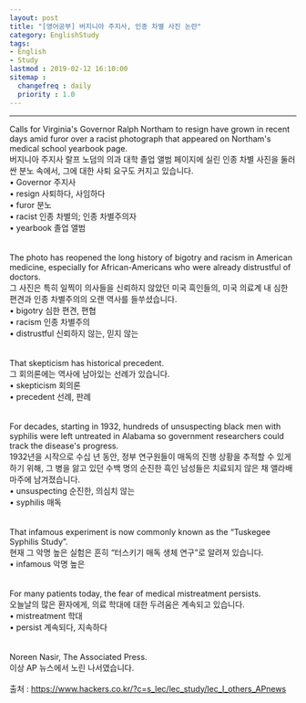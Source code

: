 ```yaml
---
layout: post
title: "[영어공부] 버지니아 주지사, 인종 차별 사진 논란"
category: EnglishStudy
tags:
- English
- Study
lastmod : 2019-02-12 16:10:00
sitemap :
  changefreq : daily
  priority : 1.0
---
```


***

<!--미리보기-->
<span class="style17">Calls for Virginia's Governor  Ralph Northam to resign have grown in recent days amid furor over a racist  photograph that appeared on Northam's medical school yearbook page.</span><br>
  <span class="style12">버지니아 주지사 랄프 노덤의 의과 대학 졸업 앨범 페이지에 실린 인종  차별 사진을 둘러싼 분노 속에서, 그에 대한 사퇴 요구도 커지고 있습니다.</span><br>
  <span class="style15">• Governor 주지사 <br>
• resign 사퇴하다, 사임하다 <br>
• furor 분노 <br>
• racist 인종 차별의; 인종 차별주의자 <br>
• yearbook 졸업  앨범 </span><br><span class="style15"><br></span><br>
<span class="style17">The photo has reopened the  long history of bigotry and racism in American medicine, especially for  African-Americans who were already distrustful of doctors.</span><br>
  <span class="style12">그 사진은 특히 일찍이 의사들을 신뢰하지 않았던 미국 흑인들의, 미국 의료계 내 심한 편견과 인종 차별주의의 오랜 역사를 들쑤셨습니다.</span><br>
  <span class="style15">• bigotry 심한  편견, 편협 <br>
  • racism 인종 차별주의 <br>
• distrustful 신뢰하지  않는, 믿지 않는 </span><br><span class="style15"><br></span><br>
<span class="style17">That skepticism has  historical precedent.</span><br>
  <span class="style12">그 회의론에는 역사에 남아있는 선례가 있습니다. </span><br>
  <span class="style15">• skepticism 회의론 <br>
• precedent 선례, 판례 </span><br><span class="style15"><br></span><br>
<span class="style17">For decades, starting in  1932, hundreds of unsuspecting black men with syphilis were left untreated in  Alabama so government researchers could track the disease's progress.</span><br>
  <span class="style12">1932년을 시작으로 수십 년  동안, 정부 연구원들이 매독의 진행 상황을 추적할 수 있게 하기 위해,  그 병을 앓고 있던 수백 명의 순진한 흑인 남성들은 치료되지 않은 채 앨라배마주에 남겨졌습니다. </span><br>
  <span class="style15">• unsuspecting 순진한, 의심치 않는 <br>
• syphilis 매독 </span><br><span class="style15"><br></span><br>
<span class="style17">That infamous experiment is  now commonly known as the “Tuskegee Syphilis Study”.</span><br>
  <span class="style12">현재 그 악명 높은 실험은 흔히 “터스키기  매독 생체 연구”로 알려져 있습니다.</span><br>
  <span class="style15">• infamous 악명  높은 </span><br><span class="style15"><br></span><br>
<span class="style17">For many patients today, the  fear of medical mistreatment persists.</span><br>
  <span class="style12">오늘날의 많은 환자에게, 의료  학대에 대한 두려움은 계속되고 있습니다. </span><br>
  <span class="style15">• mistreatment 학대 <br>
• persist 계속되다, 지속하다</span><br><span class="style15"><br></span><br>
<span class="style17">Noreen Nasir, The Associated  Press.</span><br>
  <span class="style12">이상 AP 뉴스에서  노린 나서였습니다.</span><span class="style9"><br>
  </span><br>
출처 : https://www.hackers.co.kr/?c=s_lec/lec_study/lec_I_others_APnews
